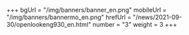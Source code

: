 +++
bgUrl = "/img/banners/banner_en.png"
mobileUrl = "/img/banners/bannermo_en.png"
hrefUrl = "/news/2021-09-30/openlookeng930_en.html"
number = "3"
weight =  3
+++